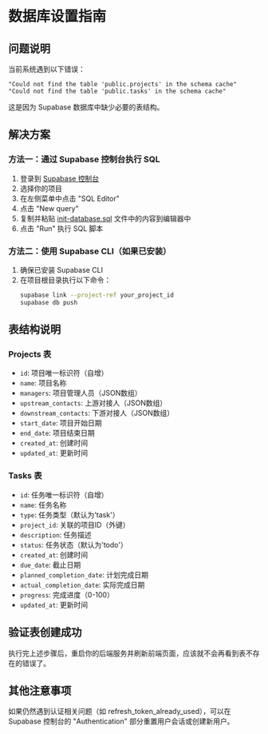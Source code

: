 # 数据库设置指南

## 问题说明

当前系统遇到以下错误：
```
"Could not find the table 'public.projects' in the schema cache"
"Could not find the table 'public.tasks' in the schema cache"
```

这是因为 Supabase 数据库中缺少必要的表结构。

## 解决方案

### 方法一：通过 Supabase 控制台执行 SQL

1. 登录到 [Supabase 控制台](https://app.supabase.com/)
2. 选择你的项目
3. 在左侧菜单中点击 "SQL Editor"
4. 点击 "New query"
5. 复制并粘贴 [init-database.sql](file:///d:/projects/studyProjects/projectManage/backend/init-database.sql) 文件中的内容到编辑器中
6. 点击 "Run" 执行 SQL 脚本

### 方法二：使用 Supabase CLI（如果已安装）

1. 确保已安装 Supabase CLI
2. 在项目根目录执行以下命令：
   ```bash
   supabase link --project-ref your_project_id
   supabase db push
   ```

## 表结构说明

### Projects 表
- `id`: 项目唯一标识符（自增）
- `name`: 项目名称
- `managers`: 项目管理人员（JSON数组）
- `upstream_contacts`: 上游对接人（JSON数组）
- `downstream_contacts`: 下游对接人（JSON数组）
- `start_date`: 项目开始日期
- `end_date`: 项目结束日期
- `created_at`: 创建时间
- `updated_at`: 更新时间

### Tasks 表
- `id`: 任务唯一标识符（自增）
- `name`: 任务名称
- `type`: 任务类型（默认为'task'）
- `project_id`: 关联的项目ID（外键）
- `description`: 任务描述
- `status`: 任务状态（默认为'todo'）
- `created_at`: 创建时间
- `due_date`: 截止日期
- `planned_completion_date`: 计划完成日期
- `actual_completion_date`: 实际完成日期
- `progress`: 完成进度（0-100）
- `updated_at`: 更新时间

## 验证表创建成功

执行完上述步骤后，重启你的后端服务并刷新前端页面，应该就不会再看到表不存在的错误了。

## 其他注意事项

如果仍然遇到认证相关问题（如 refresh_token_already_used），可以在 Supabase 控制台的 "Authentication" 部分重置用户会话或创建新用户。